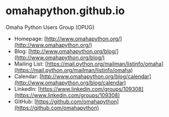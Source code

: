 # omahapython.github.io

Omaha Python Users Group (OPUG)

- Homepage: [http://www.omahapython.org/](http://www.omahapython.org/)
- Blog: [http://www.omahapython.org/blog/](http://www.omahapython.org/blog/)
- Mailing List: [https://mail.python.org/mailman/listinfo/omaha](https://mail.python.org/mailman/listinfo/omaha)
- Calendar: [http://www.omahapython.org/blog/calendar](http://www.omahapython.org/blog/calendar)
- LinkedIn: [https://www.linkedin.com/groups/109308](https://www.linkedin.com/groups/109308)
- GitHub: [https://github.com/omahapython](https://github.com/omahapython)
